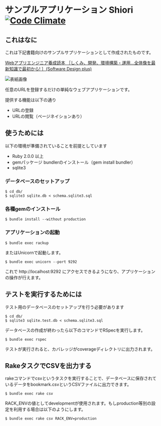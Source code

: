 # サンプルアプリケーション Shiori [![Code Climate](https://codeclimate.com/github/sugamasao/Shiori.png)](https://codeclimate.com/github/sugamasao/Shiori)

## これはなに

これは下記書籍向けのサンプルサプリケーションとして作成されたものです。

[Webアプリエンジニア養成読本 ［しくみ、開発、環境構築・運用…全体像を最新知識で最初から! ］(Software Design plus)](http://www.amazon.co.jp/exec/obidos/ASIN/4774163678/masadiary08-22/)

![表紙画像](http://ecx.images-amazon.com/images/I/51b-W0r%2B9XL._SL500_AA300_.jpg)

任意のURLを登録するだけの単純なウェブアプリケーションです。

提供する機能は以下の通り

- URLの登録
- URLの閲覧（ページネイションあり）

## 使うためには

以下の環境が準備されていることを前提としています

- Ruby 2.0.0 以上
- gemパッケージ bundlerのインストール（gem install bundler）
- sqlite3

### データベースのセットアップ
```
$ cd db/
$ sqlite3 sqlite.db < schema.sqlite3.sql
```

### 各種gemのインストール

```
$ bundle install --without production
```

### アプリケーションの起動

```
$ bundle exec rackup
```

またはUnicornで起動します。

```
$ bundle exec unicorn --port 9292
```

これで http://localhost:9292 にアクセスできるようになり、アプリケーションの操作が行えます。

## テストを実行するためには

テスト用のデータベースのセットアップを行う必要があります

```
$ cd db/
$ sqlite3 sqlite.test.db < schema.sqlite3.sql
```

データベースの作成が終わったら以下のコマンドでRSpecを実行します。

```
$ bundle exec rspec
```

テストが実行されると、カバレッジがcoverageディレクトリに出力されます。

## RakeタスクでCSVを出力する

rakeコマンドでcsvというタスクを実行することで、データベースに保存されているデータをbookmark.csvというCSVファイルに出力できます。

```
$ bundle exec rake csv
```

RACK_ENVの値としてdevelopmentが使用されます。もしproduction等別の設定を利用する場合は以下のようにします。

```
$ bundle exec rake csv RACK_ENV=production
```

